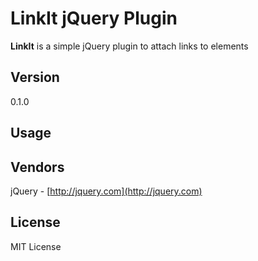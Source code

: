 # LinkIt jQuery Plugin #

**LinkIt** is a simple jQuery plugin to attach links to elements

## Version ##
0.1.0

## Usage ##

## Vendors ##
jQuery - [http://jquery.com](http://jquery.com)

## License ##
MIT License
